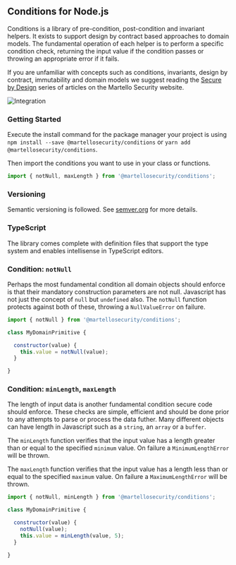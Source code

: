 ## Conditions for Node.js
Conditions is a library of pre-condition, post-condition and invariant helpers. It exists to support design by contract based approaches to domain models. The fundamental operation of each helper is to perform a specific condition check, returning the input value if the condition passes or throwing an appropriate error if it fails.

If you are unfamiliar with concepts such as conditions, invariants, design by contract, immutability and domain models we suggest reading the [Secure by Design](https://www.martellosecurity.com/kb/design) series of articles on the Martello Security website.

![Integration](https://github.com/martellosecurity/conditions-nodejs/workflows/Integration/badge.svg)

### Getting Started
Execute the install command for the package manager your project is using
`npm install --save @martellosecurity/conditions` or `yarn add @martellosecurity/conditions`.

Then import the conditions you want to use in your class or functions.

```javascript
import { notNull, maxLength } from '@martellosecurity/conditions';
```

### Versioning
Semantic versioning is followed. See [semver.org](https://semver.org/) for more details.

### TypeScript
The library comes complete with definition files that support the type system and enables intellisense in TypeScript editors.

### Condition: `notNull`
Perhaps the most fundamental condition all domain objects should enforce is that their mandatory construction parameters are not null. Javascript has not just the concept of `null` but `undefined` also. The `notNull` function protects against both of these, throwing a `NullValueError` on failure.

```javascript
import { notNull } from '@martellosecurity/conditions';

class MyDomainPrimitive {

  constructor(value) {
    this.value = notNull(value);
  }

}
```

### Condition: `minLength`, `maxLength`
The length of input data is another fundamental condition secure code should enforce. These checks are simple, efficient and should be done prior to any attempts to parse or process the data futher. Many different objects can have length in Javascript such as a `string`, an `array` or a `buffer`.

The `minLength` function verifies that the input value has a length greater than or equal to the specified `minimum` value. On failure a `MinimumLengthError` will be thrown.

The `maxLength` function verifies that the input value has a length less than or equal to the specified `maximum` value. On failure a `MaximumLengthError` will be thrown.

```javascript
import { notNull, minLength } from '@martellosecurity/conditions';

class MyDomainPrimitive {

  constructor(value) {
    notNull(value);
    this.value = minLength(value, 5);
  }

}
